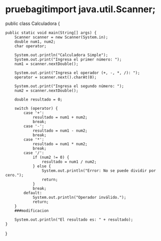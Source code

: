 # pruebagitimport java.util.Scanner;

public class Calculadora {

    public static void main(String[] args) {
        Scanner scanner = new Scanner(System.in);
        double num1, num2;
        char operator;

        System.out.println("Calculadora Simple");
        System.out.print("Ingresa el primer número: ");
        num1 = scanner.nextDouble();

        System.out.print("Ingresa el operador (+, -, *, /): ");
        operator = scanner.next().charAt(0);

        System.out.print("Ingresa el segundo número: ");
        num2 = scanner.nextDouble();

        double resultado = 0;

        switch (operator) {
            case '+':
                resultado = num1 + num2;
                break;
            case '-':
                resultado = num1 - num2;
                break;
            case '*':
                resultado = num1 * num2;
                break;
            case '/':
                if (num2 != 0) {
                    resultado = num1 / num2;
                } else {
                    System.out.println("Error: No se puede dividir por cero.");
                    return;
                }
                break;
            default:
                System.out.println("Operador inválido.");
                return;
        }
        ###modificacion

        System.out.println("El resultado es: " + resultado);
    }
}
